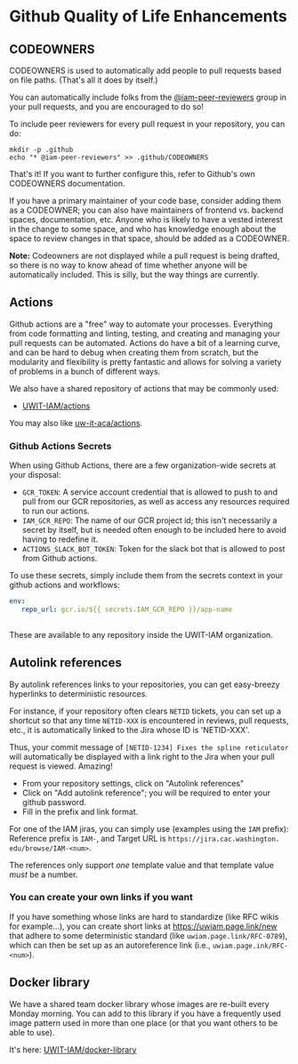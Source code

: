 # Github Quality of Life Enhancements

## CODEOWNERS

CODEOWNERS is used to automatically add people to pull requests based on file paths. 
(That's all it does by itself.)

You can automatically include folks from the 
[@iam-peer-reviewers](https://github.com/orgs/UWIT-IAM/teams/iam-peer-reviewers)
group in your pull requests, and you are encouraged to do so! 

To include peer reviewers for every pull request in your repository, you can do:

```
mkdir -p .github
echo "* @iam-peer-reviewers" >> .github/CODEOWNERS
```

That's it! If you want to further configure this, refer to Github's own CODEOWNERS 
documentation. 

If you have a primary maintainer of your code base, consider adding them as a 
CODEOWNER; you can also have maintainers of frontend vs. backend spaces, 
documentation, etc. Anyone who is likely to have a vested interest in the change to 
some space, and who has knowledge enough about the space to review changes in that 
space, should be added as a CODEOWNER.

**Note:** Codeowners are not displayed while a pull request is being drafted, so 
there is no way to know ahead of time whether anyone will be automatically 
included. This is silly, but the way things are currently.

## Actions

Github actions are a "free" way to automate your processes. Everything from code 
formatting and linting, testing, and creating and managing your pull requests 
can be automated. Actions do have a bit of a learning curve, and can be hard to 
debug when creating them from scratch, but the modularity and flexibility is pretty 
fantastic and allows for solving a variety of problems in a bunch of different ways.

We also have a shared repository of actions that may be commonly used:

- [UWIT-IAM/actions](https://github.com/UWIT-IAM/actions)

You may also like [uw-it-aca/actions](https://github.com/uw-it-aca/actions/).

### Github Actions Secrets

When using Github Actions, there are a few organization-wide secrets at your disposal:

- `GCR_TOKEN`: A service account credential that is 
  allowed to push to and pull from our GCR repositories, as well as access any 
  resources required to run our actions.
- `IAM_GCR_REPO`: The name of our GCR project id; this isn't necessarily a secret by itself, 
  but is needed often enough to be included here to avoid having to redefine it.
- `ACTIONS_SLACK_BOT_TOKEN`: 
  Token for the slack bot that is allowed to post from Github actions.

To use these secrets, simply include them from the secrets context in your github actions and workflows:

```yaml
env:
   repo_url: gcr.io/${{ secrets.IAM_GCR_REPO }}/app-name
   
```

These are available to any repository inside the UWIT-IAM organization.

## Autolink references

By autolink references links to your repositories, you can get easy-breezy hyperlinks 
to deterministic resources. 

For instance, if your repository often clears `NETID` tickets, you can set up a 
shortcut so that any time `NETID-XXX` is encountered in reviews, pull requests, etc.,
it is automatically linked to the Jira whose ID is 'NETID-XXX'. 

Thus, your commit message of `[NETID-1234] Fixes the spline reticulator` will 
automatically be displayed with a link right to the Jira when your pull request is 
viewed. Amazing!

- From your repository settings, click on "Autolink references"
- Click on "Add autolink reference"; you will be required to enter your github password.
- Fill in the prefix and link format.

For one of the IAM jiras, you can simply use (examples using the `IAM` prefix): 
Reference prefix is `IAM-`, and Target URL is `https://jira.cac.washington.
edu/browse/IAM-<num>`.

The references only support _one_ template value and that template value _must_ be a 
number.

### You can create your own links if you want

If you have something whose links are hard to standardize (like RFC wikis for 
example...), you can create short links at https://uwiam.page.link/new that adhere to 
some deterministic standard (like `uwiam.page.link/RFC-0789`), which can then be set 
up as an autoreference link (i.e., `uwiam.page.ink/RFC-<num>`).

## Docker library

We have a shared team docker library whose images are re-built every Monday morning. 
You can add to this library if you have a frequently used image pattern used in more 
than one place (or that you want others to be able to use). 

It's here: [UWIT-IAM/docker-library](https://github.com/uwit-iam/docker-library)
